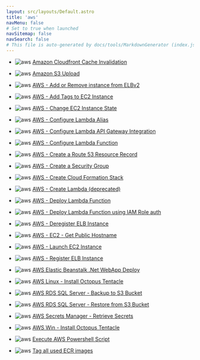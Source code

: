 ```yaml
---
layout: src/layouts/Default.astro
title: 'aws'
navMenu: false
# Set to true when launched
navSitemap: false
navSearch: false
# This file is auto-generated by docs/tools/MarkdownGenerator (index.js)
---
```


<ul>

<li>

![aws](https://i.octopus.com/library/step-templates/aws.png) [Amazon Cloudfront Cache Invalidation](/integrations/aws/amazon-cloudfront-cache-invalidation)

</li>
        
<li>

![aws](https://i.octopus.com/library/step-templates/aws.png) [Amazon S3 Upload](/integrations/aws/amazon-s3-upload)

</li>
        
<li>

![aws](https://i.octopus.com/library/step-templates/aws.png) [AWS - Add or Remove instance from ELBv2](/integrations/aws/aws-add-or-remove-instance-from-elbv2)

</li>
        
<li>

![aws](https://i.octopus.com/library/step-templates/aws.png) [AWS - Add Tags to EC2 Instance](/integrations/aws/aws-add-tags-to-ec2-instance)

</li>
        
<li>

![aws](https://i.octopus.com/library/step-templates/aws.png) [AWS - Change EC2 Instance State](/integrations/aws/aws-change-ec2-instance-state)

</li>
        
<li>

![aws](https://i.octopus.com/library/step-templates/aws.png) [AWS - Configure Lambda Alias](/integrations/aws/aws-configure-lambda-alias)

</li>
        
<li>

![aws](https://i.octopus.com/library/step-templates/aws.png) [AWS - Configure Lambda API Gateway Integration](/integrations/aws/aws-configure-lambda-api-gateway-integration)

</li>
        
<li>

![aws](https://i.octopus.com/library/step-templates/aws.png) [AWS - Configure Lambda Function](/integrations/aws/aws-configure-lambda-function)

</li>
        
<li>

![aws](https://i.octopus.com/library/step-templates/aws.png) [AWS - Create a Route 53 Resource Record](/integrations/aws/aws-create-a-route-53-resource-record)

</li>
        
<li>

![aws](https://i.octopus.com/library/step-templates/aws.png) [AWS - Create a Security Group](/integrations/aws/aws-create-a-security-group)

</li>
        
<li>

![aws](https://i.octopus.com/library/step-templates/aws.png) [AWS - Create Cloud Formation Stack](/integrations/aws/aws-create-cloud-formation-stack)

</li>
        
<li>

![aws](https://i.octopus.com/library/step-templates/aws.png) [AWS - Create Lambda (deprecated)](/integrations/aws/aws-create-lambda-deprecated)

</li>
        
<li>

![aws](https://i.octopus.com/library/step-templates/aws.png) [AWS - Deploy Lambda Function](/integrations/aws/aws-deploy-lambda-function)

</li>
        
<li>

![aws](https://i.octopus.com/library/step-templates/aws.png) [AWS - Deploy Lambda Function using IAM Role auth](/integrations/aws/aws-deploy-lambda-function-using-iam-role-auth)

</li>
        
<li>

![aws](https://i.octopus.com/library/step-templates/aws.png) [AWS - Deregister ELB Instance](/integrations/aws/aws-deregister-elb-instance)

</li>
        
<li>

![aws](https://i.octopus.com/library/step-templates/aws.png) [AWS - EC2 - Get Public Hostname](/integrations/aws/aws-ec2-get-public-hostname)

</li>
        
<li>

![aws](https://i.octopus.com/library/step-templates/aws.png) [AWS - Launch EC2 Instance](/integrations/aws/aws-launch-ec2-instance)

</li>
        
<li>

![aws](https://i.octopus.com/library/step-templates/aws.png) [AWS - Register ELB Instance](/integrations/aws/aws-register-elb-instance)

</li>
        
<li>

![aws](https://i.octopus.com/library/step-templates/aws.png) [AWS Elastic Beanstalk .Net WebApp Deploy](/integrations/aws/aws-elastic-beanstalk-.net-webapp-deploy)

</li>
        
<li>

![aws](https://i.octopus.com/library/step-templates/aws.png) [AWS Linux - Install Octopus Tentacle](/integrations/aws/aws-linux-install-octopus-tentacle)

</li>
        
<li>

![aws](https://i.octopus.com/library/step-templates/aws.png) [AWS RDS SQL Server - Backup to S3 Bucket](/integrations/aws/aws-rds-sql-server-backup-to-s3-bucket)

</li>
        
<li>

![aws](https://i.octopus.com/library/step-templates/aws.png) [AWS RDS SQL Server - Restore from S3 Bucket](/integrations/aws/aws-rds-sql-server-restore-from-s3-bucket)

</li>
        
<li>

![aws](https://i.octopus.com/library/step-templates/aws.png) [AWS Secrets Manager - Retrieve Secrets](/integrations/aws/aws-secrets-manager-retrieve-secrets)

</li>
        
<li>

![aws](https://i.octopus.com/library/step-templates/aws.png) [AWS Win - Install Octopus Tentacle](/integrations/aws/aws-win-install-octopus-tentacle)

</li>
        
<li>

![aws](https://i.octopus.com/library/step-templates/aws.png) [Execute AWS Powershell Script](/integrations/aws/execute-aws-powershell-script)

</li>
        
<li>

![aws](https://i.octopus.com/library/step-templates/aws.png) [Tag all used ECR images](/integrations/aws/tag-all-used-ecr-images)

</li>
        
</ul>
